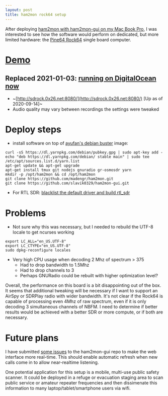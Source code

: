 ```yaml
---
layout: post
title: ham2mon rock64 setup
---
```


After deploying [ham2mon with ham2mon-gui on my Mac Book Pro](/2020/09/11/ham2mon-multi-channel-scanner),
I was interested to see how the software would perform on dedicated, but more limited hardware: the
[Pine64 Rock64](https://www.pine64.org/devices/single-board-computers/rock64/)
single board computer.

# [Demo](http://sdrock.0x26.net:8080/)

## Replaced 2021-01-03: [running on DigitalOcean now](/2021/01/03/ham2mon-scanner-progress)

* ~[http://sdrock.0x26.net:8080/](http://sdrock.0x26.net:8080/) [Up as of 2020-09-14]~
* Audio quality may vary between recordings the settings were tweaked

# Deploy steps

* install software on top of
[ayufan's debian buster](https://github.com/ayufan-rock64/linux-build/releases/tag/0.9.14) image:

```
curl -sS https://dl.yarnpkg.com/debian/pubkey.gpg | sudo apt-key add -
echo "deb https://dl.yarnpkg.com/debian/ stable main" | sudo tee /etc/apt/sources.list.d/yarn.list
apt-get update && apt-get upgrade
apt-get install tmux git nodejs gnuradio gr-osmosdr yarn
mkdir -p /opt/ham2mon && cd /opt/ham2mon
git clone https://github.com/madengr/ham2mon.git
git clone https://github.com/slavik0329/ham2mon-gui.git
```

* For RTL SDR: [blacklist the default driver and build rtl_sdr](https://gist.github.com/matix2120/a58976b7cca97f7ba3f22998e925a7f5)


# Problems
  
* Not sure why this was necessary, but I needed to rebuild the UTF-8 locale to get ncurses working

```
export LC_ALL="en_US.UTF-8"
export LC_CTYPE="en_US.UTF-8"
sudo dpkg-reconfigure locales
```

* Very high CPU usage when decoding 2 Mhz of spectrum > 375
  * Had to drop bandwidth to 1.5Mhz
  * Had to drop channels to 3
  * Perhaps GNURadio could be rebuilt with higher optimization level?
  
Overall, the performance on this board is a bit disappointing out of the box. It seems that
additional tweaking will be necessary if I want to support an AirSpy or SDRPlay radio with
wider bandwidth. It's not clear if the Rock64 is capable of processing even 4Mhz of raw spectrum, even if
it is only decoding 3 simultaneous channels of NBFM. I need to determine if better results would
be achieved with a better SDR or more compute, or if both are necessary.

# Future plans

I have submitted [some issues](https://github.com/slavik0329/ham2mon-gui/issues) to the ham2mon-gui repo
to make the web interface more real-time. This should enable automatic refresh when new calls
come in to allow near-realtime listening.

One potential application for this setup is a mobile, multi-use public safety scanner. It could be
deployed in a refuge or evacuation staging area to scan public service or amateur repeater
frequencies and then dissimenate this information to many laptop/tablet/smartphone users via wifi.
